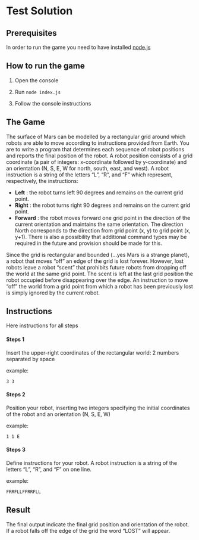 # Test Solution

## Prerequisites
In order to run the game you need to have installed [node.js](https://nodejs.org/en/)

## How to run the game
1) Open the console

2) Run ```node index.js```

3) Follow the console instructions

## The Game

The surface of Mars can be modelled by a rectangular grid around which robots are able to move according to instructions provided from Earth. You are to write a program that determines each sequence of robot positions and reports the final position of the robot.
A robot position consists of a grid coordinate (a pair of integers: x-coordinate followed by y-coordinate) and an orientation (N, S, E, W for north, south, east, and west).
A robot instruction is a string of the letters “L”, “R”, and “F” which represent, respectively, the instructions:
* **Left** : the robot turns left 90 degrees and remains on the current grid point.
* **Right** : the robot turns right 90 degrees and remains on the current grid point.
* **Forward** : the robot moves forward one grid point in the direction of the current
orientation and maintains the same orientation.
The direction North corresponds to the direction from grid point (x, y) to grid point (x, y+1). There is also a possibility that additional command types may be required in the future and provision should be made for this.

Since the grid is rectangular and bounded (...yes Mars is a strange planet), a robot that moves “off” an edge of the grid is lost forever. However, lost robots leave a robot “scent” that prohibits future robots from dropping off the world at the same grid point. The scent is left at the last grid position the robot occupied before disappearing over the edge. An instruction to move “off” the world from a grid point from which a robot has been previously lost is simply ignored by the current robot.

## Instructions
Here instructions for all steps
#### Steps 1
Insert the upper-right coordinates of the rectangular world: 2 numbers separated by space

example:
```
3 3
```
#### Steps 2
Position your robot, inserting two integers specifying the initial coordinates of the robot and an orientation (N, S, E, W)

example:
```
1 1 E
```
#### Steps 3
Define instructions for your robot. A robot instruction is a string of the letters “L”, “R”, and “F” on one line.

example:
```
FRRFLLFFRRFLL
```

## Result
The final output indicate the final grid position and orientation of the robot. If a robot falls off the edge of the grid the word “LOST” will appear.

